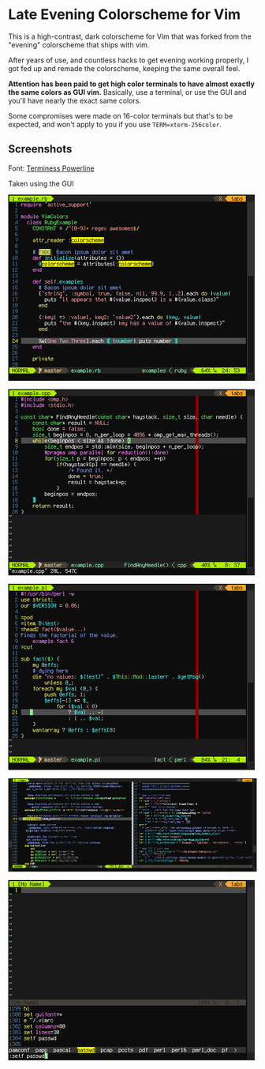 # Late Evening Colorscheme for Vim

This is a high-contrast, dark colorscheme for Vim that was forked from the "evening" colorscheme that ships with vim.

After years of use, and countless hacks to get evening working properly, I got fed up and remade the colorscheme, keeping the same overall feel.

**Attention has been paid to get high color terminals to have almost exactly the same colors as GUI vim.** Basically, use a terminal, or use the GUI and you'll have nearly the exact same colors.

Some compromises were made on 16-color terminals but that's to be expected, and won't apply to you if you use `TERM=xterm-256color`.

## Screenshots

Font: [Terminess Powerline](//github.com/powerline/fonts)

Taken using the GUI

![gvim ruby](https://raw.githubusercontent.com/h3xx/vim-late_evening/master/screenshots/ruby.png)

![gvim cpp](https://raw.githubusercontent.com/h3xx/vim-late_evening/master/screenshots/cpp.png)

![gvim perl](https://raw.githubusercontent.com/h3xx/vim-late_evening/master/screenshots/perl.png)

![gvim viml](https://raw.githubusercontent.com/h3xx/vim-late_evening/master/screenshots/vimrc-windows.png)

![gvim misc](https://raw.githubusercontent.com/h3xx/vim-late_evening/master/screenshots/cmd+wildmenu.png)
